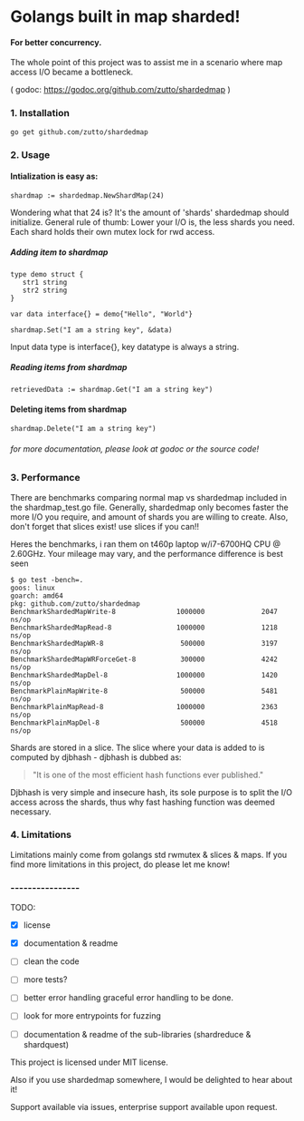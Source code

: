 # Golangs built in map sharded!
#### For better concurrency.

The whole point of this project was to assist me in a scenario where map access I/O became a bottleneck.

( godoc: https://godoc.org/github.com/zutto/shardedmap )

### 1. Installation
`go get github.com/zutto/shardedmap`


### 2. Usage
#### Intialization is easy as:
`shardmap := shardedmap.NewShardMap(24)`

 Wondering what that 24 is? It's the amount of 'shards' shardedmap should initialize.
General rule of thumb: Lower your I/O is, the less shards you need. Each shard holds their own mutex lock for rwd access.

##### Adding item to shardmap

```
type demo struct {
   str1 string
   str2 string
}

var data interface{} = demo{"Hello", "World"}

shardmap.Set("I am a string key", &data)
```

Input data type is interface{}, key datatype is always a string.

##### Reading items from shardmap
```
retrievedData := shardmap.Get("I am a string key")
```

#### Deleting items from shardmap
```
shardmap.Delete("I am a string key")
```

###### for more documentation, please look at godoc or the source code!

### 3. Performance
There are benchmarks comparing normal map vs shardedmap included in the shardmap_test.go file.
Generally, shardedmap only becomes faster the more I/O you require, and amount of shards you are willing to create. Also, don't forget that slices exist! use slices if you can!!

Heres the benchmarks, i ran them on t460p laptop w/i7-6700HQ CPU @ 2.60GHz. Your mileage may vary, and the performance difference is best seen
```
$ go test -bench=.
goos: linux
goarch: amd64
pkg: github.com/zutto/shardedmap
BenchmarkShardedMapWrite-8               1000000              2047 ns/op
BenchmarkShardedMapRead-8                1000000              1218 ns/op
BenchmarkShardedMapWR-8                   500000              3197 ns/op
BenchmarkShardedMapWRForceGet-8           300000              4242 ns/op
BenchmarkShardedMapDel-8                 1000000              1420 ns/op
BenchmarkPlainMapWrite-8                  500000              5481 ns/op
BenchmarkPlainMapRead-8                  1000000              2363 ns/op
BenchmarkPlainMapDel-8                    500000              4518 ns/op
```

Shards are stored in a slice. The slice where your data is added to is computed by djbhash - djbhash is dubbed as:
>"It is one of the most efficient hash functions ever published."

Djbhash is very simple and insecure hash, its sole purpose is to split the I/O access across the shards, thus why fast hashing function was deemed necessary. 


### 4. Limitations
Limitations mainly come from golangs std rwmutex & slices & maps. If you find more limitations in this project, do please let me know!





### ----------------


TODO:
- [x] license
- [x] documentation & readme
- [ ] clean the code
- [ ] more tests?
- [ ] better error handling graceful error handling to be done.
- [ ] look for more entrypoints for fuzzing
- [ ] documentation & readme of the sub-libraries (shardreduce & shardquest)







This project is licensed under MIT license.

Also if you use shardedmap somewhere, I would be delighted to hear about it!

Support available via issues, enterprise support available upon request.